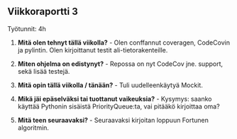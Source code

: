## Viikkoraportti 3

Työtunnit: 4h

1. **Mitä olen tehnyt tällä viikolla?** - Olen conffannut coveragen, CodeCovin ja pylintin. Olen kirjoittanut testit ali-tietorakenteille. 

2. **Miten ohjelma on edistynyt?** - Repossa on nyt CodeCov jne. support, sekä lisää testejä.

3. **Mitä opin tällä viikolla / tänään?** - Tuli uudelleenkäytyä Mockit.

4. **Mikä jäi epäselväksi tai tuottanut vaikeuksia?** - Kysymys: saanko käyttää Pythonin sisäistä PriorityQueue:ta, vai pitääkö kirjoittaa oma?

5. **Mitä teen seuraavaksi?** - Seuraavaksi kirjoitan loppuun Fortunen algoritmin.
